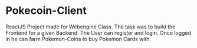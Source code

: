 # Pokecoin-Client

ReactJS Project made for Webengine Class. The task was to build the Frontend for a given Backend. 
The User can register and login. Once logged in he can farm Pokemon-Coins to buy Pokemon Cards with.

